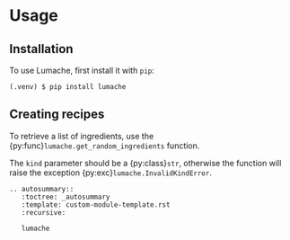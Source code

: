 # Usage

## Installation

To use Lumache, first install it with `pip`:

```console
(.venv) $ pip install lumache
```

## Creating recipes

To retrieve a list of ingredients,
use the {py:func}`lumache.get_random_ingredients` function.

The `kind` parameter should be a {py:class}`str`,
otherwise the function will raise the exception {py:exc}`lumache.InvalidKindError`.

```{eval-rst}
.. autosummary::
   :toctree: _autosummary
   :template: custom-module-template.rst
   :recursive:

   lumache
```
